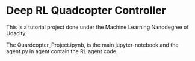 # Deep RL Quadcopter Controller


This is a tutorial project done under the Machine Learning Nanodegree of Udacity.

The Quardcopter_Project.ipynb, is the main jupyter-notebook and the agent.py in agent contain the RL agent code.
